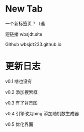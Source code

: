 # New Tab

一个新标签页？（逃

短链接 wbsjdt.site 

Github wbsjdt233.github.io

# 更新日志

v0.1 啥也没有

v0.2 添加搜索框

v0.3 有了背景图

v0.4 引擎改为bing 
     添加随机数生成器

v0.5 优化界面


